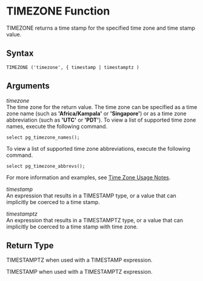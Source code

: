 # TIMEZONE Function<a name="r_TIMEZONE"></a>

TIMEZONE returns a time stamp for the specified time zone and time stamp value\.

## Syntax<a name="r_TIMEZONE-syntax"></a>

```
TIMEZONE ('timezone', { timestamp | timestamptz )
```

## Arguments<a name="r_TIMEZONE-arguments"></a>

*timezone*  
The time zone for the return value\. The time zone can be specified as a time zone name \(such as **'Africa/Kampala'** or **'Singapore'**\) or as a time zone abbreviation \(such as **'UTC'** or **'PDT'**\)\. To view a list of supported time zone names, execute the following command\.   

```
select pg_timezone_names();
```
 To view a list of supported time zone abbreviations, execute the following command\.   

```
select pg_timezone_abbrevs();
```
For more information and examples, see [Time Zone Usage Notes](CONVERT_TIMEZONE.md#CONVERT_TIMEZONE-usage-notes)\.

*timestamp*  
An expression that results in a TIMESTAMP type, or a value that can implicitly be coerced to a time stamp\.

*timestamptz*  
An expression that results in a TIMESTAMPTZ type, or a value that can implicitly be coerced to a time stamp with time zone\.

## Return Type<a name="r_TIMEZONE-return-type"></a>

TIMESTAMPTZ when used with a TIMESTAMP expression\. 

TIMESTAMP when used with a TIMESTAMPTZ expression\. 